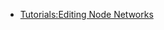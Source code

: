 -   [Tutorials:Editing Node Networks](/frb/docs/index.php?title=ArtificialIntelligenceEditor:Tutorials:Editing_Node_Networks.md "ArtificialIntelligenceEditor:Tutorials:Editing Node Networks")

